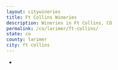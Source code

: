 ```yaml
---
layout: citywineries
title: Ft Collins Wineries
description: Wineries in Ft Collins, CO
permalink: /co/larimer/ft-collins/
state: co
county: larimer
city: ft collins
---
```

-
